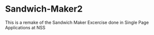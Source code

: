 # Sandwich-Maker2


This is a remake of the Sandwich Maker Excercise done in Single Page Applications at NSS